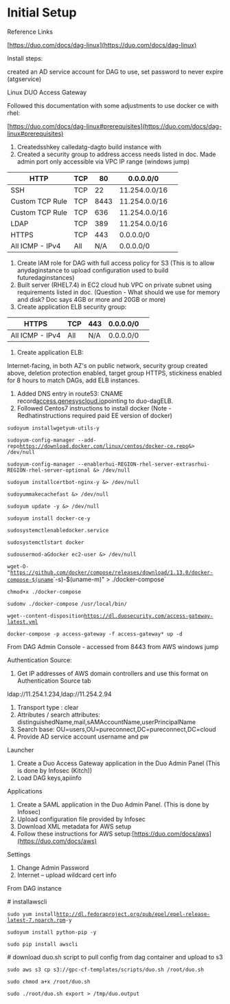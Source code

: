 # Initial Setup

Reference Links

[https://duo.com/docs/dag-linux](https://duo.com/docs/dag-linux)

Install steps:

created an AD service account for DAG to use, set password to never expire (atgservice)

Linux DUO Access Gateway

Followed this documentation with some adjustments to use docker ce with rhel:

[https://duo.com/docs/dag-linux#prerequisites](https://duo.com/docs/dag-linux#prerequisites)

1. Createdsshkey calledatg-dagto build instance with
2. Created a security group to address access needs listed in doc. Made admin port only accessible via VPC IP range (windows jump)

| HTTP            | TCP | 80   | 0.0.0.0/0     |   |
| --------------- | --- | ---- | ------------- | - |
| SSH             | TCP | 22   | 11.254.0.0/16 |   |
| Custom TCP Rule | TCP | 8443 | 11.254.0.0/16 |   |
| Custom TCP Rule | TCP | 636  | 11.254.0.0/16 |   |
| LDAP            | TCP | 389  | 11.254.0.0/16 |   |
| HTTPS           | TCP | 443  | 0.0.0.0/0     |   |
| All ICMP - IPv4 | All | N/A  | 0.0.0.0/0     |   |

1. Create IAM role for DAG with full access policy for S3 (This is to allow anydaginstance to upload configuration used to build futuredaginstances)
2. Built server (RHEL7.4) in EC2 cloud hub VPC on private subnet using requirements listed in doc. (Question - What should we use for memory and disk? Doc says 4GB or more and 20GB or more)
3. Create application ELB security group:

| HTTPS           | TCP | 443 | 0.0.0.0/0 |   |
| --------------- | --- | --- | --------- | - |
| All ICMP - IPv4 | All | N/A | 0.0.0.0/0 |   |

1. Create application ELB:

Internet-facing, in both AZ's on public network, security group created above, deletion protection enabled, target group HTTPS, stickiness enabled for 8 hours to match DAGs, add ELB instances.

1. Added DNS entry in route53: CNAME record[access.genesyscloud.io](https://access.genesyscloud.io)pointing to duo-dagELB.
2. Followed Centos7 instructions to install docker (Note -Redhatinstructions required paid EE version of docker)

`sudoyum installwgetyum-utils-y`

`sudoyum-config-manager --add-repo`[`https://download.docker.com/linux/centos/docker-ce.repo`](https://download.docker.com/linux/centos/docker-ce.repo)`&> /dev/null`

`sudoyum-config-manager --enablerhui-REGION-rhel-server-extrasrhui-REGION-rhel-server-optional &> /dev/null`

`sudoyum installcertbot-nginx-y &> /dev/null`

`sudoyummakecachefast &> /dev/null`

`sudoyum update -y &> /dev/null`

`sudoyum install docker-ce-y`

`sudosystemctlenabledocker.service`

`sudosystemctlstart docker`

`sudousermod-aGdocker ec2-user &> /dev/null`

`wget-O- "`[`https://github.com/docker/compose/releases/download/1.13.0/docker-compose-$(uname`](https://github.com/docker/compose/releases/download/1.13.0/docker-compose-$\(uname)`-s)-$(uname-m)" > ./docker-compose`

`chmod+x ./docker-compose`

`sudomv ./docker-compose /usr/local/bin/`

`wget--content-disposition`[`https://dl.duosecurity.com/access-gateway-latest.yml`](https://dl.duosecurity.com/access-gateway-latest.yml)

`docker-compose -p access-gateway -f access-gateway* up -d`

From DAG Admin Console - accessed from 8443 from AWS windows jump

Authentication Source:

1. Get IP addresses of AWS domain controllers and use this format on Authentication Source tab

ldap://11.254.1.234,ldap://11.254.2.94

1. Transport type : clear
2. Attributes / search attributes: distinguishedName,mail,sAMAccountName,userPrincipalName
3. Search base: OU=users,OU=pureconnect,DC=pureconnect,DC=cloud
4. Provide AD service account username and pw

Launcher

1. Create a Duo Access Gateway application in the Duo Admin Panel (This is done by Infosec (Kitch))
2. Load DAG keys,apiinfo

Applications

1. Create a SAML application in the Duo Admin Panel. (This is done by Infosec)
2. Upload configuration file provided by Infosec
3. Download XML metadata for AWS setup
4. Follow these instructions for AWS setup:[https://duo.com/docs/aws](https://duo.com/docs/aws)

Settings

1. Change Admin Password
2. Internet – upload wildcard cert info

From DAG instance

\# installawscli

`sudo yum install`[`http://dl.fedoraproject.org/pub/epel/epel-release-latest-7.noarch.rpm`](http://dl.fedoraproject.org/pub/epel/epel-release-latest-7.noarch.rpm)`-y`

`sudoyum install python-pip -y`

`sudo pip install awscli`

\# download duo.sh script to pull config from dag container and upload to s3

`sudo aws s3 cp s3://gpc-cf-templates/scripts/duo.sh /root/duo.sh`

`sudo chmod a+x /root/duo.sh`

`sudo ./root/duo.sh export > /tmp/duo.output`
